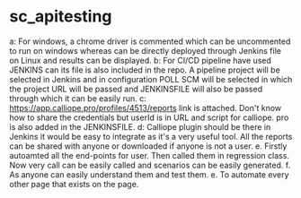 # sc_apitesting
a: For windows, a chrome driver is commented which can be uncommented to run on windows whereas can be directly deployed through Jenkins file on Linux and results can be displayed.
b: For CI/CD pipeline have used JENKINS can its file is also included in the repo. A pipeline project will be selected in Jenkins and in configuration POLL SCM will be selected in which the project URL will be passed and JENKINSFILE will also be passed through which it can be easily run.
c: https://app.calliope.pro/profiles/4513/reports link is attached. Don't know how to share the credentials but userId is in URL and script for calliope. pro is also added in the JENKINSFILE.
d: Calliope plugin should be there in Jenkins it would be easy to integrate as it's a very useful tool. All the reports can be shared with anyone or downloaded if anyone is not a user.
e. Firstly autoamted all the end-points for user. Then called them in regression class. Now very call can be easily called and scenarios can be easily generated.
f. As anyone can easily understand them and test them.
e. To automate every other page that exists on the page.
